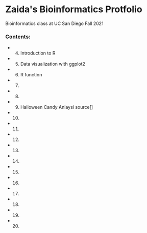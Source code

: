 # Zaida's Bioinformatics Protfolio

Bioinformatics class at UC San Diego Fall 2021

### Contents:

- 04. Introduction to R
- 05. Data visualization with ggplot2
- 06. R function
- 07.
- 08.
- 09. Halloween Candy Anlaysi source[] 
- 10.
- 11.
- 12.
- 13.
- 14.
- 15.
- 16.
- 17.
- 18.
- 19.
- 20.

